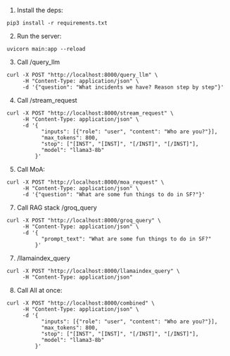 
1. Install the deps:
```
pip3 install -r requirements.txt
```


2. Run the server:
```
uvicorn main:app --reload
```

3. Call /query_llm
```
curl -X POST "http://localhost:8000/query_llm" \
     -H "Content-Type: application/json" \
     -d '{"question": "What incidents we have? Reason step by step"}'
```

4. Call /stream_request
```
curl -X POST "http://localhost:8000/stream_request" \
     -H "Content-Type: application/json" \
     -d '{
           "inputs": [{"role": "user", "content": "Who are you?"}],
           "max_tokens": 800,
           "stop": ["[INST", "[INST]", "[/INST]", "[/INST]"],
           "model": "llama3-8b"
         }'
```
5. Call MoA:
```
curl -X POST "http://localhost:8000/moa_request" \
     -H "Content-Type: application/json" \
     -d '{"question": "What are some fun things to do in SF?"}'
```

7. Call RAG stack /groq_query
```
curl -X POST "http://localhost:8000/groq_query" \
     -H "Content-Type: application/json" \
     -d '{
           "prompt_text": "What are some fun things to do in SF?"
         }'
```

7. /llamaindex_query
```
curl -X POST "http://localhost:8000/llamaindex_query" \
     -H "Content-Type: application/json"
```

8. Call All at once:
```
curl -X POST "http://localhost:8000/combined" \
     -H "Content-Type: application/json" \
     -d '{
           "inputs": [{"role": "user", "content": "Who are you?"}],
           "max_tokens": 800,
           "stop": ["[INST", "[INST]", "[/INST]", "[/INST]"],
           "model": "llama3-8b"
         }'
```
